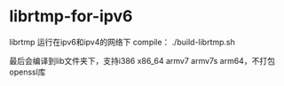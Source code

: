 # librtmp-for-ipv6
librtmp 运行在ipv6和ipv4的网络下
compile：
./build-librtmp.sh

最后会编译到lib文件夹下，支持i386 x86_64 armv7 armv7s arm64，不打包openssl库
